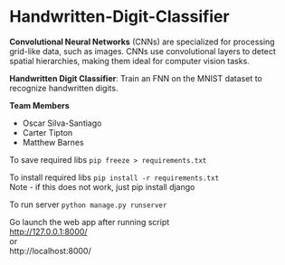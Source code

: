 # Handwritten-Digit-Classifier

**Convolutional Neural Networks** (CNNs) are specialized for processing grid-like data, such as images. CNNs use convolutional layers to detect spatial hierarchies, making them ideal for computer vision tasks.

**Handwritten Digit Classifier**: Train an FNN on the MNIST dataset to recognize handwritten digits.

**Team Members**
- Oscar Silva-Santiago
- Carter Tipton
- Matthew Barnes

To save required libs
`pip freeze > requirements.txt`

To install required libs
`pip install -r requirements.txt`  
Note - if this does not work, just pip install django

To run server
`python manage.py runserver`

Go launch the web app after running script  
http://127.0.0.1:8000/  
or  
http://localhost:8000/
